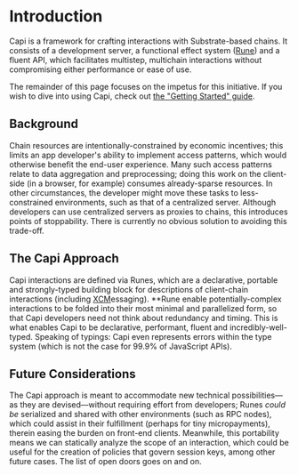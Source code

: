 # Introduction

<!-- dinodoc fragment.start docs/_fragments/description -->

Capi is a framework for crafting interactions with Substrate-based chains. It consists of a development server, a functional effect system ([Rune](/rune)) and a fluent API, which facilitates multistep, multichain interactions without compromising either performance or ease of use.

<!-- dinodoc fragment.end -->

The remainder of this page focuses on the impetus for this initiative. If you wish to dive into using Capi, check out [the "Getting Started" guide](/docs/getting_started/first_steps.md).

## Background

Chain resources are intentionally-constrained by economic incentives; this limits an app developer's ability to implement access patterns, which would otherwise benefit the end-user experience. Many such access patterns relate to data aggregation and preprocessing; doing this work on the client-side (in a browser, for example) consumes already-sparse resources. In other circumstances, the developer might move these tasks to less-constrained environments, such as that of a centralized server. Although developers can use centralized servers as proxies to chains, this introduces points of stoppability. There is currently no obvious solution to avoiding this trade-off.

## The Capi Approach

Capi interactions are defined via Runes, which are a declarative, portable and strongly-typed building block for descriptions of client-chain interactions (including [XCM](https://github.com/paritytech/xcm-format)essaging). **Rune enable potentially-complex interactions to be folded into their most minimal and parallelized form, so that Capi developers need not think about redundancy and timing. This is what enables Capi to be declarative, performant, fluent and incredibly-well-typed. Speaking of typings: Capi even represents errors within the type system (which is not the case for 99.9% of JavaScript APIs).

## Future Considerations

The Capi approach is meant to accommodate new technical possibilities––as they are devised––without requiring effort from developers; Runes _could be_ serialized and shared with other environments (such as RPC nodes), which could assist in their fulfillment (perhaps for tiny micropayments), therein easing the burden on front-end clients. Meanwhile, this portability means we can statically analyze the scope of an interaction, which could be useful for the creation of policies that govern session keys, among other future cases. The list of open doors goes on and on.
